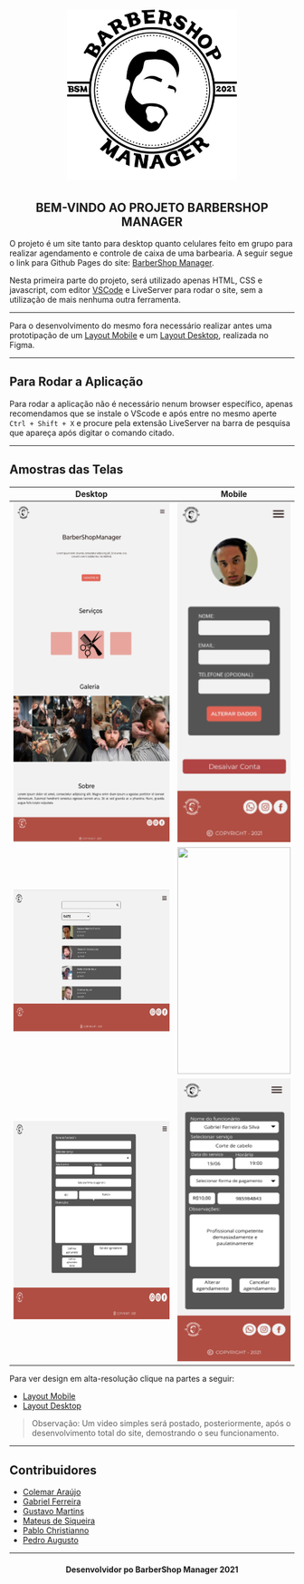 <h1 align="center" ><img alt="" title="" src="./assets/img/bsm_logo3.svg" width="300" height="300"></h1>

<h2 align="center"> BEM-VINDO AO PROJETO BARBERSHOP MANAGER</h2>

O projeto é um site tanto para desktop quanto celulares feito em grupo para realizar agendamento e controle de caixa de uma barbearia. A seguir segue o link para Github Pages do site: [BarberShop Manager](https://barbershop-manager.github.io/BarberShop-Manager/).

Nesta primeira parte do projeto, será utilizado apenas HTML, CSS e javascript, com editor [VSCode](https://code.visualstudio.com) e LiveServer para rodar o site, sem a utilização de mais nenhuma outra ferramenta. 
___

Para o desenvolvimento do mesmo fora necessário realizar antes uma prototipação de um [Layout Mobile](https://www.figma.com/proto/5IyS37XpzEOqiJp1BIP4GG/BarberShop-Manager?node-id=48%3A371&scaling=scale-down&page-id=48%3A87) e um [Layout Desktop](https://www.figma.com/proto/5IyS37XpzEOqiJp1BIP4GG/BarberShop-Manager?node-id=167%3A119&scaling=min-zoom&page-id=167%3A119), realizada no Figma.

___
## Para Rodar a Aplicação

Para rodar a aplicação não é necessário nenum browser específico, apenas recomendamos que se instale o VScode e após entre no mesmo aperte ```Ctrl + Shift + X``` e procure pela extensão LiveServer na barra de pesquisa que apareça após digitar o comando citado.
___

## Amostras das Telas
<p align="center"> 

| Desktop  |      Mobile      |
|----------|:-------------:|
| <img alt="" title="" src="https://github.com/BarberShop-Manager/BarberShop-Manager/blob/barber-doc/assets/docs/pagina-index-desk.PNG" width="300" height="600"> |  <img alt="" title="" src="https://github.com/BarberShop-Manager/BarberShop-Manager/blob/barber-doc/assets/docs/perfil_mobile.PNG" width="200" height="600"> |
| <img alt="" title="" src="https://github.com/BarberShop-Manager/BarberShop-Manager/blob/barber-doc/assets/docs/lista_funcionarios.PNG" width="300" height="250"> |   <img alt="" title="" src="https://github.com/BarberShop-Manager/BarberShop-Manager/blob/barber-doc/assets/docs/mostra_agen_mobile.PNGg" width="200" height="400">   |
| <img alt="" title="" src="https://github.com/BarberShop-Manager/BarberShop-Manager/blob/barber-doc/assets/docs/pagina_agendamento.PNG" width="300" height="350"> | <img alt="" title="" src="https://github.com/BarberShop-Manager/BarberShop-Manager/blob/barber-doc/assets/docs/alterar_agend_mobile.PNG" width="200" height="500"> |
</p>

Para ver design em alta-resolução clique na partes a seguir:
- [Layout Mobile](https://www.figma.com/proto/5IyS37XpzEOqiJp1BIP4GG/BarberShop-Manager?node-id=48%3A371&scaling=scale-down&page-id=48%3A87) 
- [Layout Desktop](https://www.figma.com/proto/5IyS37XpzEOqiJp1BIP4GG/BarberShop-Manager?node-id=167%3A119&scaling=min-zoom&page-id=167%3A119)
> Observação: Um video simples será postado, posteriormente, após o desenvolvimento total do site, demostrando o seu funcionamento.
___

## Contribuidores
- [Colemar Araújo](https://github.com/zecaguiarr)
- [Gabriel Ferreira](https://github.com/oo7gabriel)
- [Gustavo Martins](https://github.com/gustavomartins-github)
- [Mateus de Siqueira](https://github.com/Mateus-de-Siqueira)
- [Pablo Christianno](https://github.com/PabloChristianno)
- [Pedro Augusto](https://github.com/Peedrooo)
                  
---

<h4 align="center"> Desenvolvidor po BarberShop Manager 2021 </h4>
